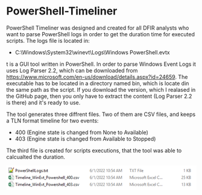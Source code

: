 # PowerShell-Timeliner

PowerShell Timeliner was designed and created for all DFIR analysts who want to parse PowerShell logs in order to get the duration time for executed scripts. The logs file is located in:

- C:\Windows\System32\winevt\Logs\Windows PowerShell.evtx

t is a GUI tool written in PowerShell. In order to parse Windows Event Logs it uses Log Parser 2.2, which can be downloaded from https://www.microsoft.com/en-us/download/details.aspx?id=24659. The executable has to be located in a directory named bin, which is locate din the same path as the script. If you download the version, which I realased in the GitHub page, then you only have to extract the content (Log Parser 2.2 is there) and it's ready to use. 

The tool generates three diffrent files. Two of them are CSV files, and keeps a TLN format timeline for two events:

- 400 (Engine state is changed from None to Available)
- 403 (Engine state is changed from Available to Stopped)

The third file is created for scripts executions, that the tool was able to calcualted the duration. 

![alt text](https://github.com/gajos112/PowerShell-Timeliner/blob/main/images/14.PNG?raw=true)
